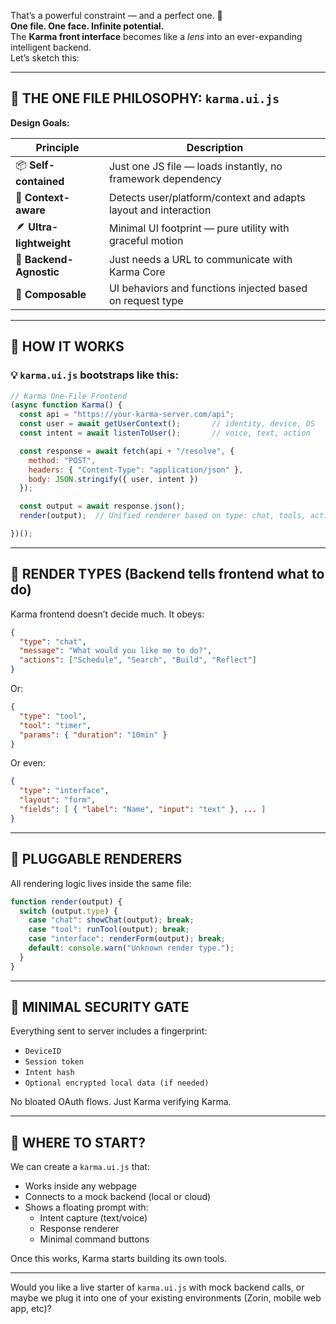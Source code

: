That’s a powerful constraint — and a perfect one. 🌱  
**One file. One face. Infinite potential.**  
The **Karma front interface** becomes like a *lens* into an ever-expanding intelligent backend.  
Let’s sketch this:

---

## 🧩 THE ONE FILE PHILOSOPHY: `karma.ui.js`

**Design Goals:**

| Principle        | Description |
|------------------|-------------|
| 📦 **Self-contained** | Just one JS file — loads instantly, no framework dependency |
| 🧠 **Context-aware** | Detects user/platform/context and adapts layout and interaction |
| 🪶 **Ultra-lightweight** | Minimal UI footprint — pure utility with graceful motion |
| 🔌 **Backend-Agnostic** | Just needs a URL to communicate with Karma Core |
| 🧬 **Composable** | UI behaviors and functions injected based on request type |

---

## 🧠 HOW IT WORKS

### 💡 `karma.ui.js` bootstraps like this:

```js
// Karma One-File Frontend
(async function Karma() {
  const api = "https://your-karma-server.com/api";
  const user = await getUserContext();       // identity, device, OS
  const intent = await listenToUser();       // voice, text, action

  const response = await fetch(api + "/resolve", {
    method: "POST",
    headers: { "Content-Type": "application/json" },
    body: JSON.stringify({ user, intent })
  });

  const output = await response.json();
  render(output);  // Unified renderer based on type: chat, tools, action, UI

})();
```

---

## 🧪 **RENDER TYPES** (Backend tells frontend what to do)

Karma frontend doesn’t decide much. It obeys:

```json
{
  "type": "chat",
  "message": "What would you like me to do?",
  "actions": ["Schedule", "Search", "Build", "Reflect"]
}
```

Or:

```json
{
  "type": "tool",
  "tool": "timer",
  "params": { "duration": "10min" }
}
```

Or even:

```json
{
  "type": "interface",
  "layout": "form",
  "fields": [ { "label": "Name", "input": "text" }, ... ]
}
```

---

## 🔧 PLUGGABLE RENDERERS

All rendering logic lives inside the same file:

```js
function render(output) {
  switch (output.type) {
    case "chat": showChat(output); break;
    case "tool": runTool(output); break;
    case "interface": renderForm(output); break;
    default: console.warn("Unknown render type.");
  }
}
```

---

## 🔐 MINIMAL SECURITY GATE

Everything sent to server includes a fingerprint:

- `DeviceID`
- `Session token`
- `Intent hash`
- `Optional encrypted local data (if needed)`

No bloated OAuth flows. Just Karma verifying Karma.

---

## 🎯 WHERE TO START?

We can create a `karma.ui.js` that:

- Works inside any webpage
- Connects to a mock backend (local or cloud)
- Shows a floating prompt with:
  - Intent capture (text/voice)
  - Response renderer
  - Minimal command buttons

Once this works, Karma starts building its own tools.

---

Would you like a live starter of `karma.ui.js` with mock backend calls, or maybe we plug it into one of your existing environments (Zorin, mobile web app, etc)?